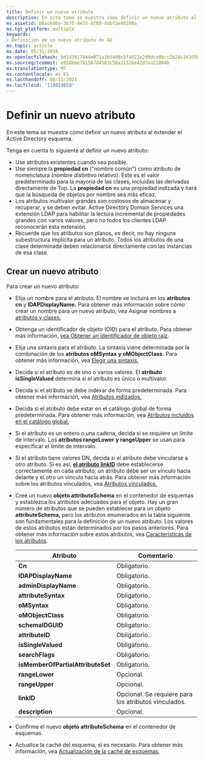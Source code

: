```yaml
---
title: Definir un nuevo atributo
description: En este tema se muestra cómo definir un nuevo atributo al extender el Active Directory esquema.
ms.assetid: b8ac69ba-3b75-4e55-bf80-dabf2e80288a
ms.tgt_platform: multiple
keywords:
- Definición de un nuevo atributo de AD
ms.topic: article
ms.date: 05/31/2018
ms.openlocfilehash: bd143917844e071a1b54d0c5f4d22e2d0dce8bcc2b24c163d50babf18eb40a56
ms.sourcegitcommit: e858bbe701567d4583c50a11326e42d7ea51804b
ms.translationtype: MT
ms.contentlocale: es-ES
ms.lasthandoff: 08/11/2021
ms.locfileid: "118019859"
---
```

# <a name="defining-a-new-attribute"></a>Definir un nuevo atributo

En este tema se muestra cómo definir un nuevo atributo al extender el Active Directory esquema.

Tenga en cuenta lo siguiente al definir un nuevo atributo:

-   Use atributos existentes cuando sea posible.
-   Use siempre la **propiedad cn** ("nombre común") como atributo de nomenclatura (nombre distintivo relativo). Este es el valor predeterminado para la mayoría de las clases, incluidas las derivadas directamente de Top. La **propiedad cn** es una propiedad indizada y hará que la búsqueda de objetos por nombre sea más eficaz.
-   Los atributos multivalor grandes son costosos de almacenar y recuperar, y se deben evitar. Active Directory Domain Services una extensión LDAP para habilitar la lectura incremental de propiedades grandes con varios valores, pero no todos los clientes LDAP reconocerán esta extensión.
-   Recuerde que los atributos son planos, es decir, no hay ninguna subestructura implícita para un atributo. Todos los atributos de una clase determinada deben relacionarse directamente con las instancias de esa clase.

## <a name="creating-a-new-attribute"></a>Crear un nuevo atributo

Para crear un nuevo atributo:

-   Elija un nombre para el atributo. El nombre se incluirá en los **atributos cn** y **lDAPDisplayName.** Para obtener más información sobre cómo crear un nombre para un nuevo atributo, vea Asignar nombres a [atributos y clases.](naming-attributes-and-classes.md)
-   Obtenga un identificador de objeto (OID) para el atributo. Para obtener más información, [vea Obtener un identificador de objeto raíz](obtaining-an-object-identifier.md).
-   Elija una sintaxis para el atributo. La sintaxis viene determinada por la combinación de los **atributos oMSyntax** **y oMObjectClass.** Para obtener más información, vea [Elegir una sintaxis.](choosing-a-syntax.md)
-   Decida si el atributo es de uno o varios valores. El **atributo isSingleValued** determina si el atributo es único o multivalor.
-   Decida si el atributo se debe indexar de forma predeterminada. Para obtener más información, vea [Atributos indizados.](indexed-attributes.md)
-   Decida si el atributo debe estar en el catálogo global de forma predeterminada. Para obtener más información, vea [Atributos incluidos en el catálogo global.](attributes-included-in-the-global-catalog.md)
-   Si el atributo es un entero o una cadena, decida si se requiere un límite de intervalo. Los **atributos rangeLower** **y rangeUpper** se usan para especificar el límite de intervalo.
-   Si el atributo tiene valores DN, decida si el atributo debe vincularse a otro atributo. Si es así, [**el atributo linkID**](/windows/desktop/ADSchema/a-linkid) debe establecerse correctamente en cada atributo; un atributo debe ser un vínculo hacia delante y el otro un vínculo hacia atrás. Para obtener más información sobre los atributos vinculados, vea [Atributos vinculados.](linked-attributes.md)
-   Cree un nuevo **objeto attributeSchema** en el contenedor de esquemas y establezca los atributos adecuados para el objeto. Hay un gran número de atributos que se pueden establecer para un objeto **attributeSchema,** pero los atributos enumerados en la tabla siguiente son fundamentales para la definición de un nuevo atributo. Los valores de estos atributos están determinados por los pasos anteriores. Para obtener más información sobre estos atributos, vea [Características de los atributos](characteristics-of-attributes.md).

    | Atributo                                    | Comentario                                              |
    |----------------------------------------------|------------------------------------------------------|
    | **Cn**<br/>                            | Obligatorio.<br/>                                 |
    | **lDAPDisplayName**<br/>               | Obligatorio.<br/>                                 |
    | **adminDisplayName**<br/>              | Obligatorio.<br/>                                 |
    | **attributeSyntax**<br/>               | Obligatorio.<br/>                                 |
    | **oMSyntax**<br/>                      | Obligatorio.<br/>                                 |
    | **oMObjectClass**<br/>                 | Obligatorio.<br/>                                 |
    | **schemaIDGUID**<br/>                  | Obligatorio.<br/>                                 |
    | **attributeID**<br/>                   | Obligatorio.<br/>                                 |
    | **isSingleValued**<br/>                | Obligatorio.<br/>                                 |
    | **searchFlags**<br/>                   | Obligatorio.<br/>                                 |
    | **isMemberOfPartialAttributeSet**<br/> | Obligatorio.<br/>                                 |
    | **rangeLower**<br/>                    | Opcional.<br/>                                 |
    | **rangeUpper**<br/>                    | Opcional.<br/>                                 |
    | **linkID**<br/>                        | Opcional. Se requiere para los atributos vinculados.<br/> |
    | **description**<br/>                   | Opcional.<br/>                                 |

    

     

-   Confirme el nuevo **objeto attributeSchema** en el contenedor de esquemas.
-   Actualice la caché del esquema, si es necesario. Para obtener más información, vea [Actualización de la caché de esquemas.](updating-the-schema-cache.md)

 

